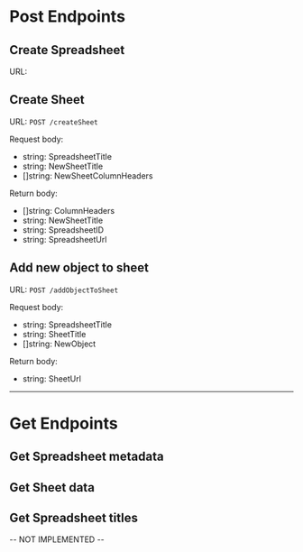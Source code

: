 

# Post Endpoints

## Create Spreadsheet

URL: 

## Create Sheet

URL: `POST /createSheet`

Request body:
- string: SpreadsheetTitle
- string: NewSheetTitle
- []string: NewSheetColumnHeaders

Return body:
- []string: ColumnHeaders
- string: NewSheetTitle
- string: SpreadsheetID
- string: SpreadsheetUrl

## Add new object to sheet

URL: `POST /addObjectToSheet`

Request body:
- string: SpreadsheetTitle
- string: SheetTitle
- []string: NewObject

Return body:
- string: SheetUrl

----

# Get Endpoints

## Get Spreadsheet metadata

## Get Sheet data

## Get Spreadsheet titles

-- NOT IMPLEMENTED --